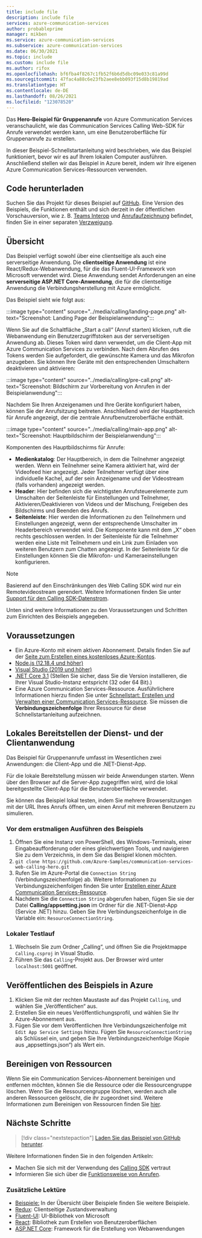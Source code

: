 ```yaml
---
title: include file
description: include file
services: azure-communication-services
author: probableprime
manager: mikben
ms.service: azure-communication-services
ms.subservice: azure-communication-services
ms.date: 06/30/2021
ms.topic: include
ms.custom: include file
ms.author: rifox
ms.openlocfilehash: bf6fba4f8267c1fb52f6b6d5dbc09e033c81a99d
ms.sourcegitcommit: 47fac4a88c6e23fb2aee8ebb093f15d8b19819ad
ms.translationtype: HT
ms.contentlocale: de-DE
ms.lasthandoff: 08/26/2021
ms.locfileid: "123078520"
---
```

Das **Hero-Beispiel für Gruppenanrufe** von Azure Communication Services veranschaulicht, wie das Communication Services Calling Web-SDK für Anrufe verwendet werden kann, um eine Benutzeroberfläche für Gruppenanrufe zu erstellen.

In dieser Beispiel-Schnellstartanleitung wird beschrieben, wie das Beispiel funktioniert, bevor wir es auf Ihrem lokalen Computer ausführen. Anschließend stellen wir das Beispiel in Azure bereit, indem wir Ihre eigenen Azure Communication Services-Ressourcen verwenden.

## <a name="download-code"></a>Code herunterladen

Suchen Sie das Projekt für dieses Beispiel auf [GitHub](https://github.com/Azure-Samples/communication-services-web-calling-hero). Eine Version des Beispiels, die Funktionen enthält und sich derzeit in der öffentlichen Vorschauversion, wie z. B. [Teams Interop](../../concepts/teams-interop.md) und [Anrufaufzeichnung](../../concepts/voice-video-calling/call-recording.md) befindet, finden Sie in einer separaten [Verzweigung](https://github.com/Azure-Samples/communication-services-web-calling-hero/tree/public-preview).

## <a name="overview"></a>Übersicht

Das Beispiel verfügt sowohl über eine clientseitige als auch eine serverseitige Anwendung. Die **clientseitige Anwendung** ist eine React/Redux-Webanwendung, für die das Fluent-UI-Framework von Microsoft verwendet wird. Diese Anwendung sendet Anforderungen an eine **serverseitige ASP.NET Core-Anwendung**, die für die clientseitige Anwendung die Verbindungsherstellung mit Azure ermöglicht.

Das Beispiel sieht wie folgt aus:

:::image type="content" source="../media/calling/landing-page.png" alt-text="Screenshot: Landing Page der Beispielanwendung":::

Wenn Sie auf die Schaltfläche „Start a call“ (Anruf starten) klicken, ruft die Webanwendung ein Benutzerzugriffstoken aus der serverseitigen Anwendung ab. Dieses Token wird dann verwendet, um die Client-App mit Azure Communication Services zu verbinden. Nach dem Abrufen des Tokens werden Sie aufgefordert, die gewünschte Kamera und das Mikrofon anzugeben. Sie können Ihre Geräte mit den entsprechenden Umschaltern deaktivieren und aktivieren:

:::image type="content" source="../media/calling/pre-call.png" alt-text="Screenshot: Bildschirm zur Vorbereitung von Anrufen in der Beispielanwendung":::

Nachdem Sie Ihren Anzeigenamen und Ihre Geräte konfiguriert haben, können Sie der Anrufsitzung beitreten. Anschließend wird der Hauptbereich für Anrufe angezeigt, der die zentrale Anrufbenutzeroberfläche enthält.

:::image type="content" source="../media/calling/main-app.png" alt-text="Screenshot: Hauptbildschirm der Beispielanwendung":::

Komponenten des Hauptbildschirms für Anrufe:

- **Medienkatalog**: Der Hauptbereich, in dem die Teilnehmer angezeigt werden. Wenn ein Teilnehmer seine Kamera aktiviert hat, wird der Videofeed hier angezeigt. Jeder Teilnehmer verfügt über eine individuelle Kachel, auf der sein Anzeigename und der Videostream (falls vorhanden) angezeigt werden.
- **Header**: Hier befinden sich die wichtigsten Anrufsteuerelemente zum Umschalten der Seitenleiste für Einstellungen und Teilnehmer, Aktivieren/Deaktivieren von Videos und der Mischung, Freigeben des Bildschirms und Beenden des Anrufs.
- **Seitenleiste**: Hier werden die Informationen zu den Teilnehmern und Einstellungen angezeigt, wenn der entsprechende Umschalter im Headerbereich verwendet wird. Die Komponente kann mit dem „X“ oben rechts geschlossen werden. In der Seitenleiste für die Teilnehmer werden eine Liste mit Teilnehmern und ein Link zum Einladen von weiteren Benutzern zum Chatten angezeigt. In der Seitenleiste für die Einstellungen können Sie die Mikrofon- und Kameraeinstellungen konfigurieren.

> [!NOTE]
> Basierend auf den Einschränkungen des Web Calling SDK wird nur ein Remotevideostream gerendert. Weitere Informationen finden Sie unter [Support für den Calling SDK-Datenstrom](../../concepts/voice-video-calling/calling-sdk-features.md#calling-sdk-streaming-support).

Unten sind weitere Informationen zu den Voraussetzungen und Schritten zum Einrichten des Beispiels angegeben.

## <a name="prerequisites"></a>Voraussetzungen

- Ein Azure-Konto mit einem aktiven Abonnement. Details finden Sie auf der [Seite zum Erstellen eines kostenloses Azure-Kontos](https://azure.microsoft.com/free/?WT.mc_id=A261C142F).
- [Node.js (12.18.4 und höher)](https://nodejs.org/en/download/)
- [Visual Studio (2019 und höher)](https://visualstudio.microsoft.com/vs/)
- [.NET Core 3.1](https://dotnet.microsoft.com/download/dotnet-core/3.1) (Stellen Sie sicher, dass Sie die Version installieren, die Ihrer Visual Studio-Instanz entspricht (32 oder 64 Bit).)
- Eine Azure Communication Services-Ressource. Ausführlichere Informationen hierzu finden Sie unter [Schnellstart: Erstellen und Verwalten einer Communication Services-Ressource](../../quickstarts/create-communication-resource.md). Sie müssen die **Verbindungszeichenfolge** Ihrer Ressource für diese Schnellstartanleitung aufzeichnen.

## <a name="locally-deploy-the-service--client-applications"></a>Lokales Bereitstellen der Dienst- und der Clientanwendung

Das Beispiel für Gruppenanrufe umfasst im Wesentlichen zwei Anwendungen: die Client-App und die .NET-Dienst-App.

Für die lokale Bereitstellung müssen wir beide Anwendungen starten. Wenn über den Browser auf die Server-App zugegriffen wird, wird die lokal bereitgestellte Client-App für die Benutzeroberfläche verwendet.

Sie können das Beispiel lokal testen, indem Sie mehrere Browsersitzungen mit der URL Ihres Anrufs öffnen, um einen Anruf mit mehreren Benutzern zu simulieren.

### <a name="before-running-the-sample-for-the-first-time"></a>Vor dem erstmaligen Ausführen des Beispiels

1. Öffnen Sie eine Instanz von PowerShell, des Windows-Terminals, einer Eingabeaufforderung oder eines gleichwertigen Tools, und navigieren Sie zu dem Verzeichnis, in dem Sie das Beispiel klonen möchten.
2. `git clone https://github.com/Azure-Samples/communication-services-web-calling-hero.git`
3. Rufen Sie im Azure-Portal die `Connection String` (Verbindungszeichenfolge) ab. Weitere Informationen zu Verbindungszeichenfolgen finden Sie unter [Erstellen einer Azure Communication Services-Ressource](../../quickstarts/create-communication-resource.md).
4. Nachdem Sie die `Connection String` abgerufen haben, fügen Sie sie der Datei **Calling/appsetting.json** im Ordner für die .NET-Dienst-App (Service .NET) hinzu. Geben Sie Ihre Verbindungszeichenfolge in die Variable ein: `ResourceConnectionString`.

### <a name="local-run"></a>Lokaler Testlauf

1. Wechseln Sie zum Ordner „Calling“, und öffnen Sie die Projektmappe `Calling.csproj` in Visual Studio.
2. Führen Sie das `Calling`-Projekt aus. Der Browser wird unter `localhost:5001` geöffnet.

## <a name="publish-the-sample-to-azure"></a>Veröffentlichen des Beispiels in Azure

1. Klicken Sie mit der rechten Maustaste auf das Projekt `Calling`, und wählen Sie „Veröffentlichen“ aus.
2. Erstellen Sie ein neues Veröffentlichungsprofil, und wählen Sie Ihr Azure-Abonnement aus.
3. Fügen Sie vor dem Veröffentlichen Ihre Verbindungszeichenfolge mit `Edit App Service Settings` hinzu. Fügen Sie `ResourceConnectionString` als Schlüssel ein, und geben Sie Ihre Verbindungszeichenfolge (Kopie aus „appsettings.json“) als Wert ein.

## <a name="clean-up-resources"></a>Bereinigen von Ressourcen

Wenn Sie ein Communication Services-Abonnement bereinigen und entfernen möchten, können Sie die Ressource oder die Ressourcengruppe löschen. Wenn Sie die Ressourcengruppe löschen, werden auch alle anderen Ressourcen gelöscht, die ihr zugeordnet sind. Weitere Informationen zum Bereinigen von Ressourcen finden Sie [hier](../../quickstarts/create-communication-resource.md#clean-up-resources).

## <a name="next-steps"></a>Nächste Schritte

>[!div class="nextstepaction"]
>[Laden Sie das Beispiel von GitHub herunter](https://github.com/Azure-Samples/communication-services-web-calling-hero).

Weitere Informationen finden Sie in den folgenden Artikeln:

- Machen Sie sich mit der Verwendung des [Calling SDK](../../quickstarts/voice-video-calling/calling-client-samples.md) vertraut
- Informieren Sie sich über die [Funktionsweise von Anrufen](../../concepts/voice-video-calling/about-call-types.md).

### <a name="additional-reading"></a>Zusätzliche Lektüre

- [Beispiele:](./../overview.md) In der Übersicht über Beispiele finden Sie weitere Beispiele.
- [Redux](https://redux.js.org/): Clientseitige Zustandsverwaltung
- [Fluent-UI](https://aka.ms/fluent-ui): UI-Bibliothek von Microsoft
- [React](https://reactjs.org/): Bibliothek zum Erstellen von Benutzeroberflächen
- [ASP.NET Core](/aspnet/core/introduction-to-aspnet-core?preserve-view=true&view=aspnetcore-3.1): Framework für die Erstellung von Webanwendungen
